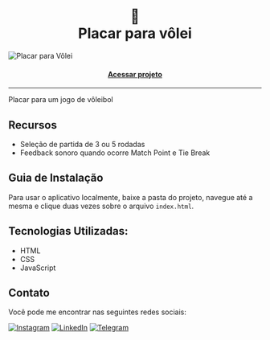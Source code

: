 <h1 align="center"> 🏐 <br> Placar para vôlei</h1>

![Placar para Vôlei](https://github.com/lezzin/placar_volei/assets/103830032/bc186091-4f63-4beb-9e7b-c457fa8268a7)

<h4 align="center"><a href="https://placar-volei.vercel.app">Acessar projeto</a></h4>

---

Placar para um jogo de vôleibol

## Recursos

- Seleção de partida de 3 ou 5 rodadas
- Feedback sonoro quando ocorre Match Point e Tie Break

## Guia de Instalação

Para usar o aplicativo localmente, baixe a pasta do projeto, navegue até a mesma e clique duas vezes sobre o arquivo `index.html`.

## Tecnologias Utilizadas:

- HTML
- CSS
- JavaScript

## Contato

Você pode me encontrar nas seguintes redes sociais:

[![Instagram](https://img.shields.io/badge/Instagram-0E6212?style=for-the-badge&logo=instagram&logoColor=white)](https://www.instagram.com/leandroadrian_/)
[![LinkedIn](https://img.shields.io/badge/LinkedIn-0E6212?style=for-the-badge&logo=linkedin&logoColor=white)](https://www.linkedin.com/in/leandro-adrian)
[![Telegram](https://img.shields.io/badge/Telegram-0E6212?style=for-the-badge&logo=telegram&logoColor=white)](https://t.me/LeandroAdrian)

